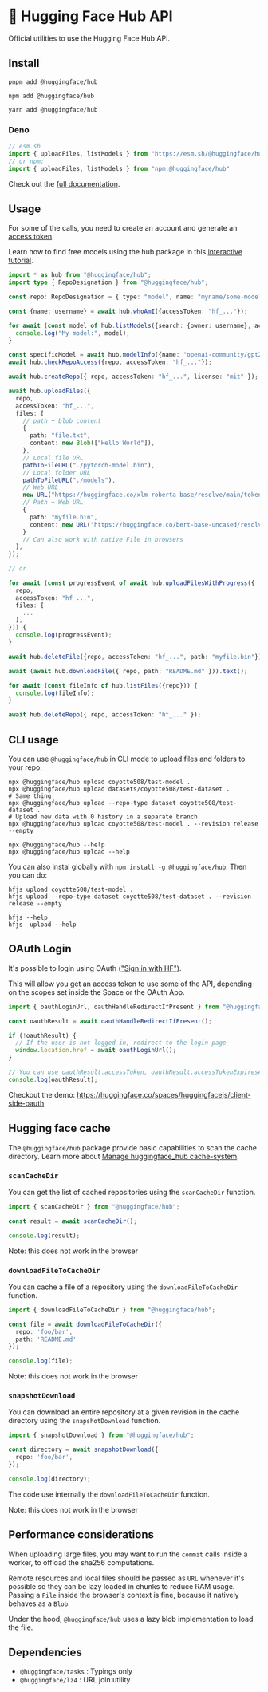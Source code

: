 # 🤗 Hugging Face Hub API

Official utilities to use the Hugging Face Hub API.

## Install

```console
pnpm add @huggingface/hub

npm add @huggingface/hub

yarn add @huggingface/hub
```

### Deno

```ts
// esm.sh
import { uploadFiles, listModels } from "https://esm.sh/@huggingface/hub"
// or npm:
import { uploadFiles, listModels } from "npm:@huggingface/hub"
```

Check out the [full documentation](https://huggingface.co/docs/huggingface.js/hub/README).

## Usage

For some of the calls, you need to create an account and generate an [access token](https://huggingface.co/settings/tokens).

Learn how to find free models using the hub package in this [interactive tutorial](https://scrimba.com/scrim/c7BbVPcd?pl=pkVnrP7uP).

```ts
import * as hub from "@huggingface/hub";
import type { RepoDesignation } from "@huggingface/hub";

const repo: RepoDesignation = { type: "model", name: "myname/some-model" };

const {name: username} = await hub.whoAmI({accessToken: "hf_..."});

for await (const model of hub.listModels({search: {owner: username}, accessToken: "hf_..."})) {
  console.log("My model:", model);
}

const specificModel = await hub.modelInfo({name: "openai-community/gpt2"});
await hub.checkRepoAccess({repo, accessToken: "hf_..."});

await hub.createRepo({ repo, accessToken: "hf_...", license: "mit" });

await hub.uploadFiles({
  repo,
  accessToken: "hf_...",
  files: [
    // path + blob content
    {
      path: "file.txt",
      content: new Blob(["Hello World"]),
    },
    // Local file URL
    pathToFileURL("./pytorch-model.bin"),
    // Local folder URL
    pathToFileURL("./models"),
    // Web URL
    new URL("https://huggingface.co/xlm-roberta-base/resolve/main/tokenizer.json"),
    // Path + Web URL
    {
      path: "myfile.bin",
      content: new URL("https://huggingface.co/bert-base-uncased/resolve/main/pytorch_model.bin")
    }
    // Can also work with native File in browsers
  ],
});

// or

for await (const progressEvent of await hub.uploadFilesWithProgress({
  repo,
  accessToken: "hf_...",
  files: [
    ...
  ],
})) {
  console.log(progressEvent);
}

await hub.deleteFile({repo, accessToken: "hf_...", path: "myfile.bin"});

await (await hub.downloadFile({ repo, path: "README.md" })).text();

for await (const fileInfo of hub.listFiles({repo})) {
  console.log(fileInfo);
}

await hub.deleteRepo({ repo, accessToken: "hf_..." });
```

## CLI usage

You can use `@huggingface/hub` in CLI mode to upload files and folders to your repo. 

```console
npx @huggingface/hub upload coyotte508/test-model .
npx @huggingface/hub upload datasets/coyotte508/test-dataset .
# Same thing
npx @huggingface/hub upload --repo-type dataset coyotte508/test-dataset .
# Upload new data with 0 history in a separate branch
npx @huggingface/hub upload coyotte508/test-model . --revision release --empty

npx @huggingface/hub --help
npx @huggingface/hub upload --help
```

You can also instal globally with `npm install -g @huggingface/hub`. Then you can do:

```console
hfjs upload coyotte508/test-model .
hfjs upload --repo-type dataset coyotte508/test-dataset . --revision release --empty

hfjs --help
hfjs  upload --help
```

## OAuth Login

It's possible to login using OAuth (["Sign in with HF"](https://huggingface.co/docs/hub/oauth)).

This will allow you get an access token to use some of the API, depending on the scopes set inside the Space or the OAuth App.

```ts
import { oauthLoginUrl, oauthHandleRedirectIfPresent } from "@huggingface/hub";

const oauthResult = await oauthHandleRedirectIfPresent();

if (!oauthResult) {
  // If the user is not logged in, redirect to the login page
  window.location.href = await oauthLoginUrl();
}

// You can use oauthResult.accessToken, oauthResult.accessTokenExpiresAt and oauthResult.userInfo
console.log(oauthResult);
```

Checkout the demo: https://huggingface.co/spaces/huggingfacejs/client-side-oauth

## Hugging face cache

The `@huggingface/hub` package provide basic capabilities to scan the cache directory. Learn more about [Manage huggingface_hub cache-system](https://huggingface.co/docs/huggingface_hub/en/guides/manage-cache).

### `scanCacheDir`

You can get the list of cached repositories using the `scanCacheDir` function.

```ts
import { scanCacheDir } from "@huggingface/hub";

const result = await scanCacheDir();

console.log(result);
```
Note: this does not work in the browser

### `downloadFileToCacheDir`

You can cache a file of a repository using the `downloadFileToCacheDir` function.

```ts
import { downloadFileToCacheDir } from "@huggingface/hub";

const file = await downloadFileToCacheDir({
  repo: 'foo/bar',
  path: 'README.md'
});

console.log(file);
```
Note: this does not work in the browser

### `snapshotDownload`

You can download an entire repository at a given revision in the cache directory using the `snapshotDownload` function.

```ts
import { snapshotDownload } from "@huggingface/hub";

const directory = await snapshotDownload({
  repo: 'foo/bar',
});

console.log(directory);
```
The code use internally the `downloadFileToCacheDir` function.

Note: this does not work in the browser

## Performance considerations

When uploading large files, you may want to run the `commit` calls inside a worker, to offload the sha256 computations.

Remote resources and local files should be passed as `URL` whenever it's possible so they can be lazy loaded in chunks to reduce RAM usage. Passing a `File` inside the browser's context is fine, because it natively behaves as a `Blob`.

Under the hood, `@huggingface/hub` uses a lazy blob implementation to load the file.

## Dependencies

- `@huggingface/tasks` : Typings only
- `@huggingface/lz4` : URL join utility
